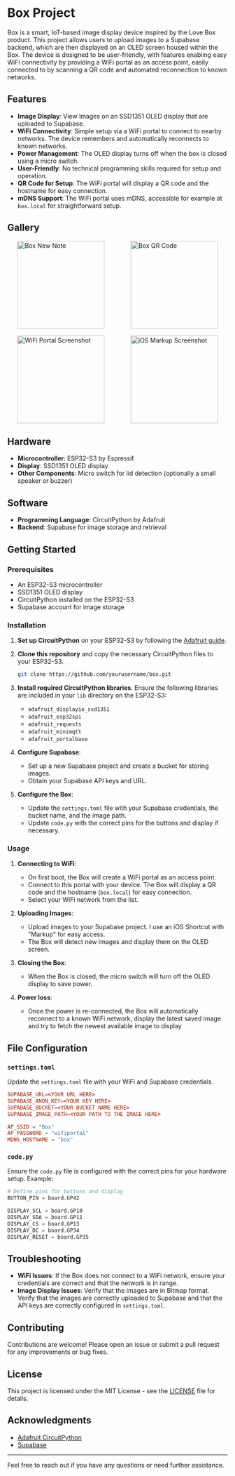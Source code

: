 # Box Project

Box is a smart, IoT-based image display device inspired by the Love Box product. This project allows users to upload images to a Supabase backend, which are then displayed on an OLED screen housed within the Box. The device is designed to be user-friendly, with features enabling easy WiFi connectivity by providing a WiFi portal as an access point, easily connected to by scanning a QR code and automated reconnection to known networks.

## Features

- **Image Display**: View images on an SSD1351 OLED display that are uploaded to Supabase.
- **WiFi Connectivity**: Simple setup via a WiFi portal to connect to nearby networks. The device remembers and automatically reconnects to known networks.
- **Power Management**: The OLED display turns off when the box is closed using a micro switch.
- **User-Friendly**: No technical programming skills required for setup and operation.
- **QR Code for Setup**: The WiFi portal will display a QR code and the hostname for easy connection.
- **mDNS Support**: The WiFi portal uses mDNS, accessible for example at `box.local` for straightforward setup.

## Gallery

<div style="display: flex; flex-wrap: wrap; justify-content: space-around; gap: 16px">
  <img src="https://i.imgur.com/8Zn48Xu.jpeg" alt="Box New Note" height="200"/> 
  <img src="https://i.imgur.com/RpDraTw.jpeg" alt="Box QR Code" height="200"/>
  <img src="https://i.imgur.com/eIeMXLr.png" alt="WiFi Portal Screenshot" height="200"/>
  <img src="https://i.imgur.com/3rFlrTz.jpeg" alt="iOS Markup Screenshot" height="200"/>
</div>

## Hardware

- **Microcontroller**: ESP32-S3 by Espressif
- **Display**: SSD1351 OLED display
- **Other Components**: Micro switch for lid detection (optionally a small speaker or buzzer)

## Software

- **Programming Language**: CircuitPython by Adafruit
- **Backend**: Supabase for image storage and retrieval

## Getting Started

### Prerequisites

- An ESP32-S3 microcontroller
- SSD1351 OLED display
- CircuitPython installed on the ESP32-S3
- Supabase account for image storage

### Installation

1. **Set up CircuitPython** on your ESP32-S3 by following the [Adafruit guide](https://learn.adafruit.com/welcome-to-circuitpython).
2. **Clone this repository** and copy the necessary CircuitPython files to your ESP32-S3.
    ```sh
    git clone https://github.com/yourusername/box.git
    ```
3. **Install required CircuitPython libraries**. Ensure the following libraries are included in your `lib` directory on the ESP32-S3:
    - `adafruit_displayio_ssd1351`
    - `adafruit_esp32spi`
    - `adafruit_requests`
    - `adafruit_minimqtt`
    - `adafruit_portalbase`

4. **Configure Supabase**:
    - Set up a new Supabase project and create a bucket for storing images.
    - Obtain your Supabase API keys and URL.

5. **Configure the Box**:
    - Update the `settings.toml` file with your Supabase credentials, the bucket name, and the image path.
    - Update `code.py` with the correct pins for the buttons and display if necessary.

### Usage

1. **Connecting to WiFi**:
    - On first boot, the Box will create a WiFi portal as an access point.
    - Connect to this portal with your device. The Box will display a QR code and the hostname (`box.local`) for easy connection.
    - Select your WiFi network from the list.

2. **Uploading Images**:
    - Upload images to your Supabase project. I use an iOS Shortcut with "Markup" for easy access.
    - The Box will detect new images and display them on the OLED screen.

3. **Closing the Box**:
    - When the Box is closed, the micro switch will turn off the OLED display to save power.

4. **Power loss**:
    - Once the power is re-connected, the Box will automatically reconnect to a known WiFi network, display the latest saved image and try to fetch the newest available image to display

## File Configuration

### `settings.toml`

Update the `settings.toml` file with your WiFi and Supabase credentials.

```toml
SUPABASE_URL=<YOUR URL HERE>
SUPABASE_ANON_KEY=<YOUR KEY HERE>
SUPABASE_BUCKET=<YOUR BUCKET NAME HERE>
SUPABASE_IMAGE_PATH=<YOUR PATH TO THE IMAGE HERE>

AP_SSID = "Box"
AP_PASSWORD = "wifiportal"
MDNS_HOSTNAME = "box"
```

### `code.py`

Ensure the `code.py` file is configured with the correct pins for your hardware setup. Example:

```python
# Define pins for buttons and display
BUTTON_PIN = board.GP42

DISPLAY_SCL = board.GP10
DISPLAY_SDA = board.GP11
DISPLAY_CS = board.GP13
DISPLAY_DC = board.GP34
DISPLAY_RESET = board.GP35
```

## Troubleshooting

- **WiFi Issues**: If the Box does not connect to a WiFi network, ensure your credentials are correct and that the network is in range.
- **Image Display Issues**: Verify that the images are in Bitmap format. Verify that the images are correctly uploaded to Supabase and that the API keys are correctly configured in `settings.toml`.

## Contributing

Contributions are welcome! Please open an issue or submit a pull request for any improvements or bug fixes.

## License

This project is licensed under the MIT License - see the [LICENSE](LICENSE) file for details.

## Acknowledgments

- [Adafruit CircuitPython](https://circuitpython.org/)
- [Supabase](https://supabase.io/)

---

Feel free to reach out if you have any questions or need further assistance.